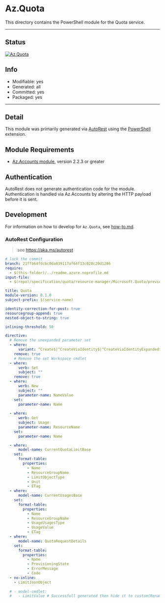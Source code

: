 <!-- region Generated -->
# Az.Quota
This directory contains the PowerShell module for the Quota service.

---
## Status
[![Az.Quota](https://img.shields.io/powershellgallery/v/Az.Quota.svg?style=flat-square&label=Az.Quota "Az.Quota")](https://www.powershellgallery.com/packages/Az.Quota/)

## Info
- Modifiable: yes
- Generated: all
- Committed: yes
- Packaged: yes

---
## Detail
This module was primarily generated via [AutoRest](https://github.com/Azure/autorest) using the [PowerShell](https://github.com/Azure/autorest.powershell) extension.

## Module Requirements
- [Az.Accounts module](https://www.powershellgallery.com/packages/Az.Accounts/), version 2.2.3 or greater

## Authentication
AutoRest does not generate authentication code for the module. Authentication is handled via Az.Accounts by altering the HTTP payload before it is sent.

## Development
For information on how to develop for `Az.Quota`, see [how-to.md](how-to.md).
<!-- endregion -->

### AutoRest Configuration
> see https://aka.ms/autorest

``` yaml
# lock the commit
branch: 21ffb64fdcbc0da039117af64f13c028c20d1286
require:
  - $(this-folder)/../readme.azure.noprofile.md
input-file:
  - $(repo)/specification/quota/resource-manager/Microsoft.Quota/preview/2021-03-15-preview/quota.json

title: Quota
module-version: 0.1.0
subject-prefix: $(service-name)

identity-correction-for-post: true
resourcegroup-append: true
nested-object-to-string: true

inlining-threshold: 50

directive:
  # Remove the unexpanded parameter set
  - where:
      variant: ^Create$|^CreateViaIdentity$|^CreateViaIdentityExpanded$|^Update$|^UpdateViaIdentity$
    remove: true
    # Remove the set Workspace cmdlet
  - where:
      verb: Set
      subject: ""
    remove: true
  - where:
      werb: New
      subject: ""
      parameter-name: NameValue
    set:
      parameter-name: Name
      
  - where:
      werb: Get
      subject: Usage
      parameter-name: ResourceName
    set:
      parameter-name: Name

  - where:
      model-name: CurrentQuotaLimitBase
    set:
      format-table:
        properties:
          - Name
          - ResourceGroupName
          - LimitObjectType
          - Unit
          - ETag
  - where:
      model-name: CurrentUsagesBase
    set:
      format-table:
        properties:
          - Name
          - ResourceGroupName
          - UsageUsagesType
          - UsageValue
          - ETag
  - where:
      model-name: QuotaRequestDetails
    set:
      format-table:
        properties:
          - Name
          - ProvisioningState
          - ErrorMessage
          - Code
  - no-inline:
    - LimitJsonObject
    
  # - model-cmdlet:
  #   - LimitValue # Successfull generated then hide it to custom(Rename cmdlet and parameter).
```

